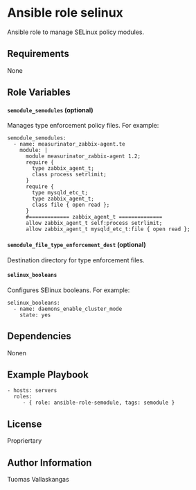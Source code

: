 Ansible role selinux
=========

Ansible role to manage SELinux policy modules.

Requirements
------------

None

Role Variables
--------------

#### `semodule_semodules` (optional)

Manages type enforcement policy files. For example:

```
semodule_semodules:
  - name: measurinator_zabbix-agent.te
    module: |
      module measurinator_zabbix-agent 1.2;
      require {
      	type zabbix_agent_t;
      	class process setrlimit;
      }
      require {
      	type mysqld_etc_t;
      	type zabbix_agent_t;
      	class file { open read };
      }
      #============= zabbix_agent_t ==============
      allow zabbix_agent_t self:process setrlimit;
      allow zabbix_agent_t mysqld_etc_t:file { open read };
```

#### `semodule_file_type_enforcement_dest` (optional)

Destination directory for type enforcement files.

#### `selinux_booleans`

Configures SElinux booleans. For example:

```
selinux_booleans:
  - name: daemons_enable_cluster_mode
    state: yes
```

Dependencies
------------

Nonen

Example Playbook
----------------


    - hosts: servers
      roles:
         - { role: ansible-role-semodule, tags: semodule }

License
-------

Propriertary

Author Information
------------------

Tuomas Vallaskangas
